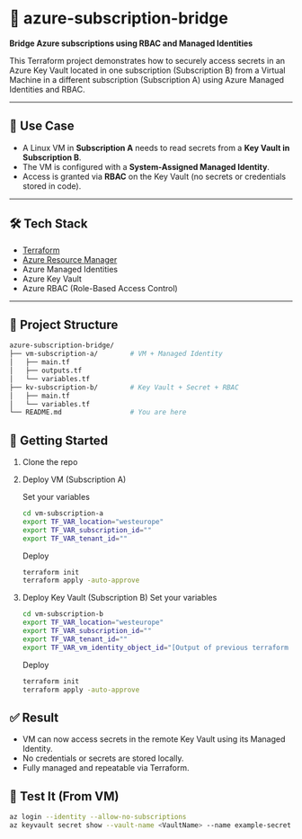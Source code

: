 # 🌉 azure-subscription-bridge

**Bridge Azure subscriptions using RBAC and Managed Identities**

This Terraform project demonstrates how to securely access secrets in an Azure Key Vault located in one subscription (Subscription B) from a Virtual Machine in a different subscription (Subscription A) using Azure Managed Identities and RBAC.

---

## 📌 Use Case

- A Linux VM in **Subscription A** needs to read secrets from a **Key Vault in Subscription B**.
- The VM is configured with a **System-Assigned Managed Identity**.
- Access is granted via **RBAC** on the Key Vault (no secrets or credentials stored in code).

---

## 🛠️ Tech Stack

- [Terraform](https://www.terraform.io/)
- [Azure Resource Manager](https://learn.microsoft.com/en-us/azure/azure-resource-manager/)
- Azure Managed Identities
- Azure Key Vault
- Azure RBAC (Role-Based Access Control)

---

## 🧭 Project Structure

```bash
azure-subscription-bridge/
├── vm-subscription-a/        # VM + Managed Identity
│   ├── main.tf
│   ├── outputs.tf
│   └── variables.tf
├── kv-subscription-b/        # Key Vault + Secret + RBAC
│   ├── main.tf
│   └── variables.tf
└── README.md                 # You are here
```

## 🚀 Getting Started

1. Clone the repo
2. Deploy VM (Subscription A)
    
    Set your variables
    ```bash
    cd vm-subscription-a
    export TF_VAR_location="westeurope"
    export TF_VAR_subscription_id=""
    export TF_VAR_tenant_id=""
    ```
    Deploy
    ```bash
    terraform init
    terraform apply -auto-approve
    ```

3. Deploy Key Vault (Subscription B)
    Set your variables
    ```bash
    cd vm-subscription-b
    export TF_VAR_location="westeurope"
    export TF_VAR_subscription_id=""
    export TF_VAR_tenant_id=""
    export TF_VAR_vm_identity_object_id="[Output of previous terraform run]"
    ```
    Deploy
    ```bash
    terraform init
    terraform apply -auto-approve
    ```

## ✅ Result
 - VM can now access secrets in the remote Key Vault using its Managed Identity.
 - No credentials or secrets are stored locally.
 - Fully managed and repeatable via Terraform.

## 🧪 Test It (From VM)

 ```bash
 az login --identity --allow-no-subscriptions
 az keyvault secret show --vault-name <VaultName> --name example-secret
 ```